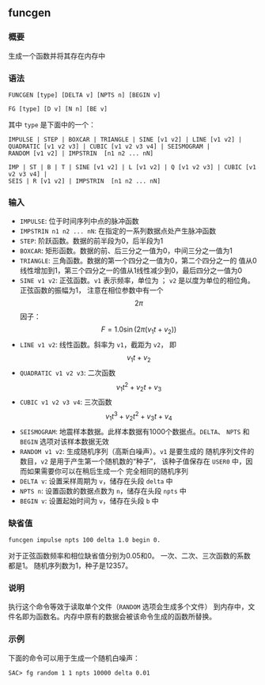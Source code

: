 ## funcgen

### 概要

生成一个函数并将其存在内存中

### 语法

``` {.bash}
FUNCGEN [type] [DELTA v] [NPTS n] [BEGIN v]
```
``` {.bash}
FG [type] [D v] [N n] [BE v]
```

其中 `type` 是下面中的一个：

``` {.bash}
IMPULSE | STEP | BOXCAR | TRIANGLE | SINE [v1 v2] | LINE [v1 v2] |
QUADRATIC [v1 v2 v3] | CUBIC [v1 v2 v3 v4] | SEISMOGRAM |
RANDOM [v1 v2] | IMPSTRIN  [n1 n2 ... nN]
```
``` {.bash}
IMP | ST | B | T | SINE [v1 v2] | L [v1 v2] | Q [v1 v2 v3] | CUBIC [v1 v2 v3 v4] |
SEIS | R [v1 v2] | IMPSTRIN  [n1 n2 ... nN]
```


### 输入

- `IMPULSE`: 位于时间序列中点的脉冲函数
- `IMPSTRIN n1 n2 ... nN`: 在指定的一系列数据点处产生脉冲函数
- `STEP`: 阶跃函数。数据的前半段为0，后半段为1
- `BOXCAR`: 矩形函数。数据的前、后三分之一值为0，中间三分之一值为1
- `TRIANGLE`: 三角函数。数据的第一个四分之一值为0，第二个四分之一的
    值从0线性增加到1，第三个四分之一的值从1线性减少到0，最后四分之一值为0
- `SINE v1 v2`: 正弦函数。`v1` 表示频率，单位为 ； `v2`
    是以度为单位的相位角。正弦函数的振幅为1，
    注意在相位参数中有一个 $$2\pi$$ 因子： $$F = 1.0 \sin (2\pi (v_1t+v_2))$$
- `LINE v1 v2`: 线性函数。斜率为 `v1`，截距为 `v2`， 即 $$v_1 t + v_2$$
- `QUADRATIC v1 v2 v3`: 二次函数 $$v_1 t^{2} + v_2 t + v_3$$
- `CUBIC v1 v2 v3 v4`: 三次函数 $$v_1 t^{3} + v_2 t^2 + v_3t + v_4$$
- `SEISMOGRAM`: 地震样本数据。此样本数据有1000个数据点。`DELTA`、 `NPTS` 和 `BEGIN`
    选项对该样本数据无效
- `RANDOM v1 v2`: 生成随机序列（高斯白噪声）。`v1` 是要生成的 随机序列文件的数目，`v2`
    是用于产生第一个随机数的“种子”， 该种子值保存在 `USER0`
    中，因而如果需要你可以在稍后生成一个 完全相同的随机序列
- `DELTA v`: 设置采样周期为 `v`，储存在头段 `delta` 中
- `NPTS n`: 设置函数的数据点数为 `n`，储存在头段 `npts` 中
- `BEGIN v`: 设置起始时间为 `v`，储存在头段 `b` 中

### 缺省值

``` {.bash}
funcgen impulse npts 100 delta 1.0 begin 0.
```

对于正弦函数频率和相位缺省值分别为0.05和0。
一次、二次、三次函数的系数都是1。 随机序列数为1，种子是12357。

### 说明

执行这个命令等效于读取单个文件（`RANDOM` 选项会生成多个文件）
到内存中，文件名即为函数名。内存中原有的数据会被该命令生成的函数所替换。

### 示例
下面的命令可以用于生成一个随机白噪声：

```
SAC> fg random 1 1 npts 10000 delta 0.01
```

